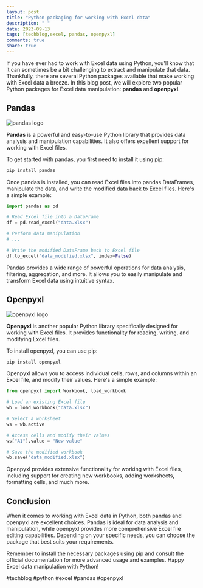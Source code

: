 ```yaml
---
layout: post
title: "Python packaging for working with Excel data"
description: " "
date: 2023-09-13
tags: [techblog,excel, pandas, openpyxl]
comments: true
share: true
---
```


If you have ever had to work with Excel data using Python, you'll know that it can sometimes be a bit challenging to extract and manipulate that data. Thankfully, there are several Python packages available that make working with Excel data a breeze. In this blog post, we will explore two popular Python packages for Excel data manipulation: **pandas** and **openpyxl**.

## Pandas

![pandas logo](https://pandas.pydata.org/static/img/pandas_logo.png)

**Pandas** is a powerful and easy-to-use Python library that provides data analysis and manipulation capabilities. It also offers excellent support for working with Excel files.

To get started with pandas, you first need to install it using pip:

```python
pip install pandas
```

Once pandas is installed, you can read Excel files into pandas DataFrames, manipulate the data, and write the modified data back to Excel files. Here's a simple example:

```python
import pandas as pd

# Read Excel file into a DataFrame
df = pd.read_excel("data.xlsx")

# Perform data manipulation
# ...

# Write the modified DataFrame back to Excel file
df.to_excel("data_modified.xlsx", index=False)
```

Pandas provides a wide range of powerful operations for data analysis, filtering, aggregation, and more. It allows you to easily manipulate and transform Excel data using intuitive syntax.

## Openpyxl

![openpyxl logo](https://openpyxl.readthedocs.io/en/stable/_static/openpyxllogo.png)

**Openpyxl** is another popular Python library specifically designed for working with Excel files. It provides functionality for reading, writing, and modifying Excel files.

To install openpyxl, you can use pip:

```python
pip install openpyxl
```

Openpyxl allows you to access individual cells, rows, and columns within an Excel file, and modify their values. Here's a simple example:

```python
from openpyxl import Workbook, load_workbook

# Load an existing Excel file
wb = load_workbook("data.xlsx")

# Select a worksheet
ws = wb.active

# Access cells and modify their values
ws["A1"].value = "New value"

# Save the modified workbook
wb.save("data_modified.xlsx")
```

Openpyxl provides extensive functionality for working with Excel files, including support for creating new workbooks, adding worksheets, formatting cells, and much more.

## Conclusion

When it comes to working with Excel data in Python, both pandas and openpyxl are excellent choices. Pandas is ideal for data analysis and manipulation, while openpyxl provides more comprehensive Excel file editing capabilities. Depending on your specific needs, you can choose the package that best suits your requirements.

Remember to install the necessary packages using pip and consult the official documentation for more advanced usage and examples. Happy Excel data manipulation with Python!

#techblog #python #excel #pandas #openpyxl